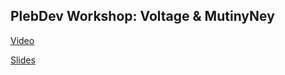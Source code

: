 ## PlebDev Workshop: Voltage & MutinyNey

[Video](https://youtu.be/tGVxP4RgyI4) 

[Slides](https://tinyurl.com/plebdevs-mutinynet) 
